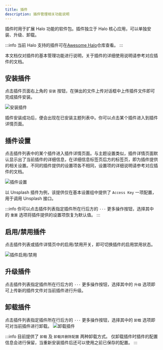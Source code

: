 ```yaml
---
title: 插件
description: 插件管理相关功能说明
---
```


插件时用于扩展 Halo 功能的软件包。插件独立于 Halo 核心应用，可以单独安装、升级、卸载。

:::info
当前 Halo 支持的插件可在[Awesome Halo](https://github.com/halo-sigs/awesome-halo)仓库查看。
:::

本文档仅对插件的基本管理功能进行说明，关于插件的详细使用说明请参考对应插件的文档。

## 安装插件

点击插件页面右上角的 `安装` 按钮，在弹出的文件上传对话框中上传插件文件即可完成插件安装。

![安装插件](/img/user-guide/plugins/plugin-install.png)

插件安装成功后，便会出现在已安装主题列表中。你可以点击某个插件进入到插件详情页面。

## 插件设置

点击插件列表中的某个插件进入插件详情页面。与主题设置类似，插件详情页面默认显示出了当前插件的详细信息，在详细信息标签页后方的标签页，即为插件提供的相关设置。不同的插件提供的设置项各不相同，设置项的详细说明请参考对应插件的文档。

![插件设置](/img/user-guide/plugins/plugin-setting.png)

以 Unsplash 插件为例，该提供仅在基本设置组中提供了 `Access Key` 一项配置，用于调用 Unsplash 接口。

:::info
你可以点击插件列表指定插件所在行后方的 `···` 更多操作按钮，选择其中的 `重置` 选项将插件提供的设置项恢复为默认值。
:::

## 启用/禁用插件

点击插件列表或插件详情页中的启用/禁用开关，即可切换插件的启用禁用状态。

![插件启用/禁用](/img/user-guide/plugins/plugin-switch.png)

## 升级插件

点击插件列表指定插件所在行后方的 `···` 更多操作按钮，选择其中的 `升级` 选项即可上传新的插件文件对当前插件进行升级。

## 卸载插件

点击插件列表指定插件所在行后方的 `···` 更多操作按钮，选择其中的 `卸载` 选项即可对当前插件进行卸载。
![卸载插件](/img/user-guide/plugins/plugin-uninstall.png)

:::info
目前提供了 `卸载` 及 `卸载并删除配置` 两种卸载方式。
仅卸载插件时插件的配置信息会进行保留，当重新安装插件后还可以使用之前已保存的配置。
:::
